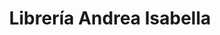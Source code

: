---
title: "Librería Andrea Isabella"
url: /santa-barbara/libreria-andrea-isabella/
shop: comodidad
---